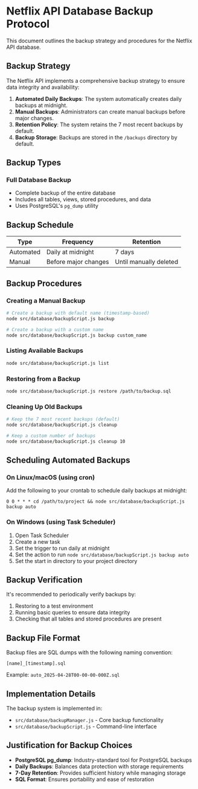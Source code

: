 # Netflix API Database Backup Protocol

This document outlines the backup strategy and procedures for the Netflix API database.

## Backup Strategy

The Netflix API implements a comprehensive backup strategy to ensure data integrity and availability:

1. **Automated Daily Backups**: The system automatically creates daily backups at midnight.
2. **Manual Backups**: Administrators can create manual backups before major changes.
3. **Retention Policy**: The system retains the 7 most recent backups by default.
4. **Backup Storage**: Backups are stored in the `/backups` directory by default.

## Backup Types

### Full Database Backup
- Complete backup of the entire database
- Includes all tables, views, stored procedures, and data
- Uses PostgreSQL's `pg_dump` utility

## Backup Schedule

| Type | Frequency | Retention |
|------|-----------|-----------|
| Automated | Daily at midnight | 7 days |
| Manual | Before major changes | Until manually deleted |

## Backup Procedures

### Creating a Manual Backup

```bash
# Create a backup with default name (timestamp-based)
node src/database/backupScript.js backup

# Create a backup with a custom name
node src/database/backupScript.js backup custom_name
```

### Listing Available Backups

```bash
node src/database/backupScript.js list
```

### Restoring from a Backup

```bash
node src/database/backupScript.js restore /path/to/backup.sql
```

### Cleaning Up Old Backups

```bash
# Keep the 7 most recent backups (default)
node src/database/backupScript.js cleanup

# Keep a custom number of backups
node src/database/backupScript.js cleanup 10
```

## Scheduling Automated Backups

### On Linux/macOS (using cron)

Add the following to your crontab to schedule daily backups at midnight:

```
0 0 * * * cd /path/to/project && node src/database/backupScript.js backup auto
```

### On Windows (using Task Scheduler)

1. Open Task Scheduler
2. Create a new task
3. Set the trigger to run daily at midnight
4. Set the action to run `node src/database/backupScript.js backup auto`
5. Set the start in directory to your project directory

## Backup Verification

It's recommended to periodically verify backups by:

1. Restoring to a test environment
2. Running basic queries to ensure data integrity
3. Checking that all tables and stored procedures are present

## Backup File Format

Backup files are SQL dumps with the following naming convention:

```
[name]_[timestamp].sql
```

Example: `auto_2025-04-28T00-00-00-000Z.sql`

## Implementation Details

The backup system is implemented in:
- `src/database/backupManager.js` - Core backup functionality
- `src/database/backupScript.js` - Command-line interface

## Justification for Backup Choices

- **PostgreSQL pg_dump**: Industry-standard tool for PostgreSQL backups
- **Daily Backups**: Balances data protection with storage requirements
- **7-Day Retention**: Provides sufficient history while managing storage
- **SQL Format**: Ensures portability and ease of restoration
